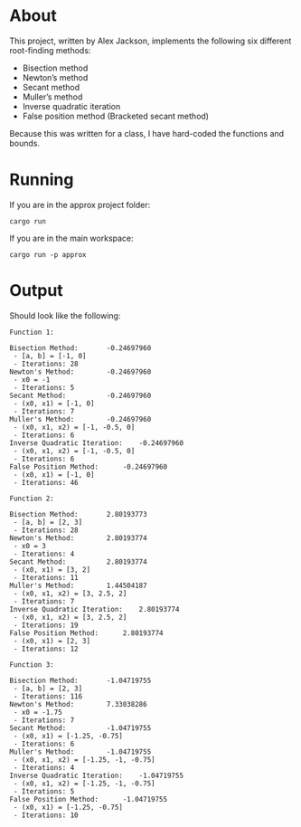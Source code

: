 # About

This project, written by Alex Jackson, implements the following six different root-finding methods:

 - Bisection method
 - Newton’s method
 - Secant method
 - Muller’s method
 - Inverse quadratic iteration
 - False position method (Bracketed secant method)

 Because this was written for a class, I have hard-coded the functions and bounds.

# Running

If you are in the approx project folder:

`cargo run`

If you are in the main workspace:

`cargo run -p approx`

# Output

Should look like the following:

```
Function 1: 

Bisection Method: 		-0.24697960
 - [a, b] = [-1, 0]
 - Iterations: 28
Newton's Method: 		-0.24697960
 - x0 = -1
 - Iterations: 5
Secant Method: 			-0.24697960
 - (x0, x1) = [-1, 0]
 - Iterations: 7
Muller's Method: 		-0.24697960
 - (x0, x1, x2) = [-1, -0.5, 0]
 - Iterations: 6
Inverse Quadratic Iteration: 	-0.24697960
 - (x0, x1, x2) = [-1, -0.5, 0]
 - Iterations: 6
False Position Method: 		-0.24697960
 - (x0, x1) = [-1, 0]
 - Iterations: 46

Function 2: 

Bisection Method: 		2.80193773
 - [a, b] = [2, 3]
 - Iterations: 28
Newton's Method: 		2.80193774
 - x0 = 3
 - Iterations: 4
Secant Method: 			2.80193774
 - (x0, x1) = [3, 2]
 - Iterations: 11
Muller's Method: 		1.44504187
 - (x0, x1, x2) = [3, 2.5, 2]
 - Iterations: 7
Inverse Quadratic Iteration: 	2.80193774
 - (x0, x1, x2) = [3, 2.5, 2]
 - Iterations: 19
False Position Method: 		2.80193774
 - (x0, x1) = [2, 3]
 - Iterations: 12

Function 3: 

Bisection Method: 		-1.04719755
 - [a, b] = [2, 3]
 - Iterations: 116
Newton's Method: 		7.33038286
 - x0 = -1.75
 - Iterations: 7
Secant Method: 			-1.04719755
 - (x0, x1) = [-1.25, -0.75]
 - Iterations: 6
Muller's Method: 		-1.04719755
 - (x0, x1, x2) = [-1.25, -1, -0.75]
 - Iterations: 4
Inverse Quadratic Iteration: 	-1.04719755
 - (x0, x1, x2) = [-1.25, -1, -0.75]
 - Iterations: 5
False Position Method: 		-1.04719755
 - (x0, x1) = [-1.25, -0.75]
 - Iterations: 10
```
